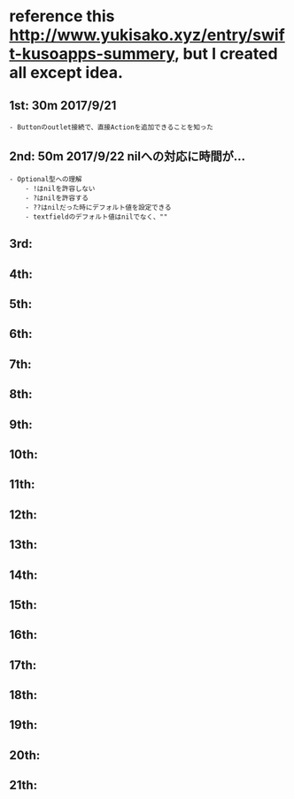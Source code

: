 # reference this <http://www.yukisako.xyz/entry/swift-kusoapps-summery>, but I created all except idea. 

## 1st: 30m 2017/9/21
	- Buttonのoutlet接続で、直接Actionを追加できることを知った
## 2nd: 50m 2017/9/22 nilへの対応に時間が…
	- Optional型への理解
		- !はnilを許容しない
		- ?はnilを許容する
		- ??はnilだった時にデフォルト値を設定できる
		- textfieldのデフォルト値はnilでなく、""
## 3rd:
## 4th:
## 5th:
## 6th:
## 7th:
## 8th:
## 9th:
## 10th:
## 11th:
## 12th:
## 13th:
## 14th:
## 15th:
## 16th:
## 17th:
## 18th:
## 19th:
## 20th:
## 21th:

